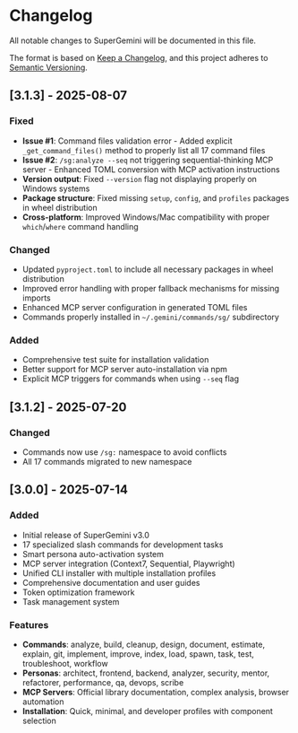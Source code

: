 # Changelog

All notable changes to SuperGemini will be documented in this file.

The format is based on [Keep a Changelog](https://keepachangelog.com/en/1.0.0/),
and this project adheres to [Semantic Versioning](https://semver.org/spec/v2.0.0.html).

## [3.1.3] - 2025-08-07

### Fixed
- **Issue #1**: Command files validation error - Added explicit `_get_command_files()` method to properly list all 17 command files
- **Issue #2**: `/sg:analyze --seq` not triggering sequential-thinking MCP server - Enhanced TOML conversion with MCP activation instructions  
- **Version output**: Fixed `--version` flag not displaying properly on Windows systems
- **Package structure**: Fixed missing `setup`, `config`, and `profiles` packages in wheel distribution
- **Cross-platform**: Improved Windows/Mac compatibility with proper `which`/`where` command handling

### Changed
- Updated `pyproject.toml` to include all necessary packages in wheel distribution
- Improved error handling with proper fallback mechanisms for missing imports
- Enhanced MCP server configuration in generated TOML files
- Commands properly installed in `~/.gemini/commands/sg/` subdirectory

### Added
- Comprehensive test suite for installation validation
- Better support for MCP server auto-installation via npm
- Explicit MCP triggers for commands when using `--seq` flag

## [3.1.2] - 2025-07-20

### Changed
- Commands now use `/sg:` namespace to avoid conflicts
- All 17 commands migrated to new namespace

## [3.0.0] - 2025-07-14

### Added
- Initial release of SuperGemini v3.0
- 17 specialized slash commands for development tasks
- Smart persona auto-activation system
- MCP server integration (Context7, Sequential, Playwright)
- Unified CLI installer with multiple installation profiles
- Comprehensive documentation and user guides
- Token optimization framework
- Task management system

### Features
- **Commands**: analyze, build, cleanup, design, document, estimate, explain, git, implement, improve, index, load, spawn, task, test, troubleshoot, workflow
- **Personas**: architect, frontend, backend, analyzer, security, mentor, refactorer, performance, qa, devops, scribe
- **MCP Servers**: Official library documentation, complex analysis, browser automation
- **Installation**: Quick, minimal, and developer profiles with component selection